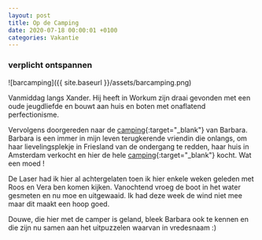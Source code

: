 ```yaml
---
layout: post
title: Op de Camping
date: 2020-07-18 00:00:01 +0100
categories: Vakantie
---
```


### verplicht ontspannen

![barcamping]({{ site.baseurl }}/assets/barcamping.png)

Vanmiddag langs Xander. Hij heeft in Workum zijn draai gevonden met een oude jeugdliefde en bouwt aan huis en boten met onaflatend perfectionisme.

Vervolgens doorgereden naar de [camping](http://www.werkteater.nl/camping.html){:target="_blank"} van Barbara. Barbara is een immer in mijn leven terugkerende vriendin die onlangs, om haar lievelingsplekje in Friesland van de ondergang te redden, haar huis in Amsterdam verkocht en hier de hele [camping](http://www.werkteater.nl/camping.html){:target="_blank"} kocht. Wat een moed !

De Laser had ik hier al achtergelaten toen ik hier enkele weken geleden met Roos en Vera ben komen kijken. Vanochtend vroeg de boot in het water gesmeten en nu moe en uitgewaaid. Ik had deze week de wind niet mee maar dit maakt een hoop goed.

Douwe, die hier met de camper is geland, bleek Barbara ook te kennen en die zijn nu samen aan het uitpuzzelen waarvan in vredesnaam :)
